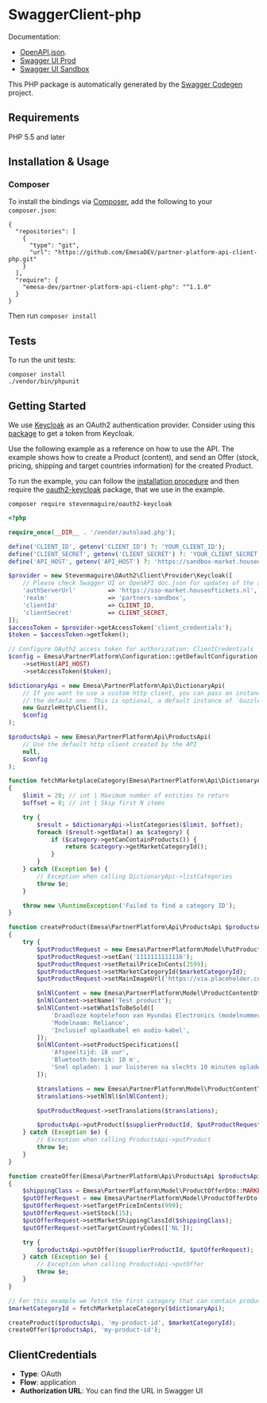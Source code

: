 # SwaggerClient-php

Documentation:<br>
- [OpenAPI.json](https://market.houseoftickets.nl/supplier-api/v1/doc.json).
- [Swagger UI Prod](https://market.houseoftickets.nl/supplier-api/v1/ui.html)
- [Swagger UI Sandbox](https://sandbox-market.houseoftickets.nl/supplier-api/v1/ui.html)

This PHP package is automatically generated by the [Swagger Codegen](https://github.com/swagger-api/swagger-codegen) project.

## Requirements

PHP 5.5 and later

## Installation & Usage
### Composer

To install the bindings via [Composer](http://getcomposer.org/), add the following to your `composer.json`:

```
{
  "repositories": [
    {
      "type": "git",
      "url": "https://github.com/EmesaDEV/partner-platform-api-client-php.git"
    }
  ],
  "require": {
    "emesa-dev/partner-platform-api-client-php": "^1.1.0"
  }
}
```

Then run `composer install`

## Tests

To run the unit tests:

```
composer install
./vendor/bin/phpunit
```

## Getting Started

We use [Keycloak](https://www.keycloak.org/) as an OAuth2 authentication provider.
Consider using this [package](https://github.com/stevenmaguire/oauth2-keycloak) to get a token from Keycloak.

Use the following example as a reference on how to use the API. The example shows how to create a Product (content),
and send an Offer (stock, pricing, shipping and target countries information) for the created Product.

To run the example, you can follow the [installation procedure](#installation--usage) and then require
the [oauth2-keycloak](https://github.com/stevenmaguire/oauth2-keycloak) package, that we use in the example.

```
composer require stevenmaguire/oauth2-keycloak
```

```php
<?php

require_once(__DIR__ . '/vendor/autoload.php');

define('CLIENT_ID', getenv('CLIENT_ID') ?: 'YOUR_CLIENT_ID');
define('CLIENT_SECRET', getenv('CLIENT_SECRET') ?: 'YOUR_CLIENT_SECRET');
define('API_HOST', getenv('API_HOST') ?: 'https://sandbox-market.houseoftickets.nl');

$provider = new Stevenmaguire\OAuth2\Client\Provider\Keycloak([
    // Please check Swagger UI or OpenAPI doc.json for updates of the authServerUrl
    'authServerUrl'         => 'https://sso-market.houseoftickets.nl',
    'realm'                 => 'partners-sandbox',
    'clientId'              => CLIENT_ID,
    'clientSecret'          => CLIENT_SECRET,
]);
$accessToken = $provider->getAccessToken('client_credentials');
$token = $accessToken->getToken();

// Configure OAuth2 access token for authorization: ClientCredentials
$config = Emesa\PartnerPlatform\Configuration::getDefaultConfiguration()
    ->setHost(API_HOST)
    ->setAccessToken($token);

$dictionaryApi = new Emesa\PartnerPlatform\Api\DictionaryApi(
    // If you want to use a custom http client, you can pass an instance of `GuzzleHttp\ClientInterface` to override
    // the default one. This is optional, a default instance of `GuzzleHttp\Client` is created by default.
    new GuzzleHttp\Client(),
    $config
);

$productsApi = new Emesa\PartnerPlatform\Api\ProductsApi(
    // Use the default http client created by the API
    null,
    $config
);

function fetchMarketplaceCategory(Emesa\PartnerPlatform\Api\DictionaryApi $dictionaryApi)
{
    $limit = 20; // int | Maximum number of entities to return
    $offset = 0; // int | Skip first N items

    try {
        $result = $dictionaryApi->listCategories($limit, $offset);
        foreach ($result->getData() as $category) {
            if ($category->getCanContainProducts()) {
                return $category->getMarketCategoryId();
            }
        }
    } catch (Exception $e) {
        // Exception when calling DictionaryApi->listCategories
        throw $e;
    }

    throw new \RuntimeException('Failed to find a category ID');
}

function createProduct(Emesa\PartnerPlatform\Api\ProductsApi $productsApi, $supplierProductId, $marketCategoryId)
{
    try {
        $putProductRequest = new Emesa\PartnerPlatform\Model\PutProductRequest();
        $putProductRequest->setEan('1111111111116');
        $putProductRequest->setRetailPriceInCents(2599);
        $putProductRequest->setMarketCategoryId($marketCategoryId);
        $putProductRequest->setMainImageUrl('https://via.placeholder.com/500');

        $nlNlContent = new Emesa\PartnerPlatform\Model\ProductContentDto();
        $nlNlContent->setName('Test product');
        $nlNlContent->setWhatIsToBeSold([
            'Draadloze koptelefoon van Hyundai Electronics (modelnummer: HHA32101)',
            'Modelnaam: Reliance',
            'Inclusief oplaadkabel en audio-kabel',
        ]);
        $nlNlContent->setProductSpecifications([
            'Afspeeltijd: 18 uur',
            'Bluetooth-bereik: 10 m',
            'Snel opladen: 1 uur luisteren na slechts 10 minuten opladen',
        ]);

        $translations = new Emesa\PartnerPlatform\Model\ProductContentTranslationsDto();
        $translations->setNlNl($nlNlContent);

        $putProductRequest->setTranslations($translations);

        $productsApi->putProduct($supplierProductId, $putProductRequest);
    } catch (Exception $e) {
        // Exception when calling ProductsApi->putProduct
        throw $e;
    }
}

function createOffer(Emesa\PartnerPlatform\Api\ProductsApi $productsApi, $supplierProductId)
{
    $shippingClass = Emesa\PartnerPlatform\Model\ProductOfferDto::MARKET_SHIPPING_CLASS_ID_S;
    $putOfferRequest = new Emesa\PartnerPlatform\Model\ProductOfferDto();
    $putOfferRequest->setTargetPriceInCents(999);
    $putOfferRequest->setStock(15);
    $putOfferRequest->setMarketShippingClassId($shippingClass);
    $putOfferRequest->setTargetCountryCodes(['NL']);

    try {
        $productsApi->putOffer($supplierProductId, $putOfferRequest);
    } catch (Exception $e) {
        // Exception when calling ProductsApi->putOffer
        throw $e;
    }
}

// For this example we fetch the first category that can contain products
$marketCategoryId = fetchMarketplaceCategory($dictionaryApi);

createProduct($productsApi, 'my-product-id', $marketCategoryId);
createOffer($productsApi, 'my-product-id');
```

## ClientCredentials

- **Type**: OAuth
- **Flow**: application
- **Authorization URL**: You can find the URL in Swagger UI
